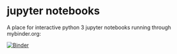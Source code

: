 # jupyter notebooks

A place for interactive python 3 jupyter notebooks running through mybinder.org:

[![Binder](http://mybinder.org/badge.svg)](http://mybinder.org/repo/msmith91/jupyter)
